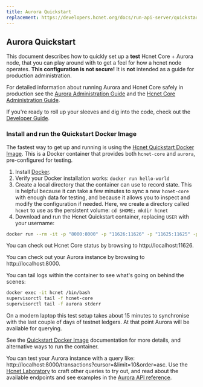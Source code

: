 ```yaml
---
title: Aurora Quickstart
replacement: https://developers.hcnet.org/docs/run-api-server/quickstart/
---
```

## Aurora Quickstart
This document describes how to quickly set up a **test** Hcnet Core + Aurora node, that you can play around with to get a feel for how a hcnet node operates. **This configuration is not secure!** It is **not** intended as a guide for production administration.

For detailed information about running Aurora and Hcnet Core safely in production see the [Aurora Administration Guide](admin.md) and the [Hcnet Core Administration Guide](https://www.hcnet.org/developers/hcnet-core/software/admin.html).

If you're ready to roll up your sleeves and dig into the code, check out the [Developer Guide](developing.md).

### Install and run the Quickstart Docker Image
The fastest way to get up and running is using the [Hcnet Quickstart Docker Image](https://github.com/hcnet/docker-hcnet-core-aurora). This is a Docker container that provides both `hcnet-core` and `aurora`, pre-configured for testing.

1. Install [Docker](https://www.docker.com/get-started).
2. Verify your Docker installation works: `docker run hello-world`
3. Create a local directory that the container can use to record state. This is helpful because it can take a few minutes to sync a new `hcnet-core` with enough data for testing, and because it allows you to inspect and modify the configuration if needed. Here, we create a directory called `hcnet` to use as the persistent volume:
`cd $HOME; mkdir hcnet`
4. Download and run the Hcnet Quickstart container, replacing `USER` with your username:

```bash
docker run --rm -it -p "8000:8000" -p "11626:11626" -p "11625:11625" -p"8002:5432" -v $HOME/hcnet:/opt/hcnet --name hcnet hcnet/quickstart --testnet
```

You can check out Hcnet Core status by browsing to http://localhost:11626.

You can check out your Aurora instance by browsing to http://localhost:8000.

You can tail logs within the container to see what's going on behind the scenes:
```bash
docker exec -it hcnet /bin/bash
supervisorctl tail -f hcnet-core
supervisorctl tail -f aurora stderr
```

On a modern laptop this test setup takes about 15 minutes to synchronise with the last couple of days of testnet ledgers. At that point Aurora will be available for querying. 

See the [Quickstart Docker Image](https://github.com/hcnet/docker-hcnet-core-aurora) documentation for more details, and alternative ways to run the container. 

You can test your Aurora instance with a query like: http://localhost:8000/transactions?cursor=&limit=10&order=asc. Use the [Hcnet Laboratory](https://www.hcnet.org/laboratory/) to craft other queries to try out,
and read about the available endpoints and see examples in the [Aurora API reference](https://www.hcnet.org/developers/aurora/reference/).

